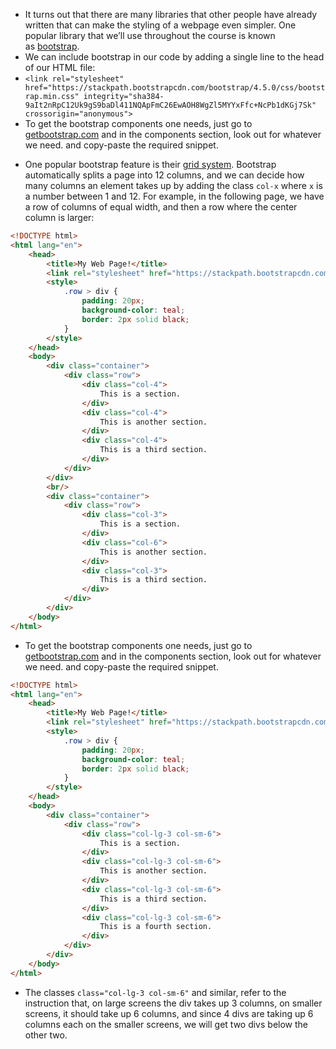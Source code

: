 - It turns out that there are many libraries that other people have already written that can make the styling of a webpage even simpler. One popular library that we’ll use throughout the course is known as [bootstrap](https://getbootstrap.com/).
- We can include bootstrap in our code by adding a single line to the head of our HTML file:
- `<link rel="stylesheet" href="https://stackpath.bootstrapcdn.com/bootstrap/4.5.0/css/bootstrap.min.css" integrity="sha384-9aIt2nRpC12Uk9gS9baDl411NQApFmC26EwAOH8WgZl5MYYxFfc+NcPb1dKGj7Sk" crossorigin="anonymous">`
- To get the bootstrap components one needs, just go to [getbootstrap.com](getbootstrap.com) and in the components section, look out for whatever we need. and copy-paste the required snippet.

* One popular bootstrap feature is their [grid system](https://getbootstrap.com/docs/4.0/layout/grid/). Bootstrap automatically splits a page into 12 columns, and we can decide how many columns an element takes up by adding the class `col-x` where `x` is a number between 1 and 12. For example, in the following page, we have a row of columns of equal width, and then a row where the center column is larger:
```html
<!DOCTYPE html>
<html lang="en">
    <head>
        <title>My Web Page!</title>
        <link rel="stylesheet" href="https://stackpath.bootstrapcdn.com/bootstrap/4.4.1/css/bootstrap.min.css" integrity="sha384-Vkoo8x4CGsO3+Hhxv8T/Q5PaXtkKtu6ug5TOeNV6gBiFeWPGFN9MuhOf23Q9Ifjh" crossorigin="anonymous">
        <style>
            .row > div {
                padding: 20px;
                background-color: teal;
                border: 2px solid black;
            }
        </style>
    </head>
    <body>
        <div class="container">
            <div class="row">
                <div class="col-4">
                    This is a section.
                </div>
                <div class="col-4">
                    This is another section.
                </div>
                <div class="col-4">
                    This is a third section.
                </div>
            </div>
        </div>
        <br/>
        <div class="container">
            <div class="row">
                <div class="col-3">
                    This is a section.
                </div>
                <div class="col-6">
                    This is another section.
                </div>
                <div class="col-3">
                    This is a third section.
                </div>
            </div>
        </div>
    </body>
</html>
```

* To get the bootstrap components one needs, just go to [getbootstrap.com](getbootstrap.com) and in the components section, look out for whatever we need. and copy-paste the required snippet.
```html
<!DOCTYPE html>
<html lang="en">
    <head>
        <title>My Web Page!</title>
        <link rel="stylesheet" href="https://stackpath.bootstrapcdn.com/bootstrap/4.4.1/css/bootstrap.min.css" integrity="sha384-Vkoo8x4CGsO3+Hhxv8T/Q5PaXtkKtu6ug5TOeNV6gBiFeWPGFN9MuhOf23Q9Ifjh" crossorigin="anonymous">
        <style>
            .row > div {
                padding: 20px;
                background-color: teal;
                border: 2px solid black;
            }
        </style>
    </head>
    <body>
        <div class="container">
            <div class="row">
                <div class="col-lg-3 col-sm-6">
                    This is a section.
                </div>
                <div class="col-lg-3 col-sm-6">
                    This is another section.
                </div>
                <div class="col-lg-3 col-sm-6">
                    This is a third section.
                </div>
                <div class="col-lg-3 col-sm-6">
                    This is a fourth section.
                </div>
            </div>
        </div>
    </body>
</html>
```

* The classes `class="col-lg-3 col-sm-6"` and similar, refer to the instruction that, on large screens the div takes up 3 columns, on smaller screens, it should take up 6 columns, and since 4 divs are taking up 6 columns each on the smaller screens, we will get two divs below the other  two.